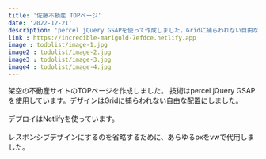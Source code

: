 ```yaml
---
title: '佐藤不動産 TOPページ'
date: '2022-12-21'
description: 'percel jQuery GSAPを使って作成しました。Gridに捕らわれない自由な配置にしています。'
link : https://incredible-marigold-7efdce.netlify.app
image : todolist/image-1.jpg
image2 : todolist/image-2.jpg
image3 : todolist/image-3.jpg
image4 : todolist/image-4.jpg
---
```


架空の不動産サイトのTOPページを作成しました。
技術はpercel jQuery GSAPを使用しています。デザインはGridに捕らわれない自由な配置にしました。<br/><br/>
デプロイはNetlifyを使っています。<br/><br/>
レスポンシブデザインにするのを省略するために、あらゆるpxをvwで代用しました。


